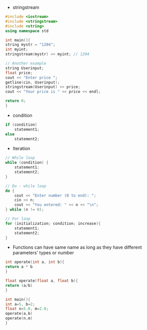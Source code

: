 - stringstream
```cpp
#include <iostream> 
#include <stringstream>
#include <string>
using namespace std

int main(){
string mystr = "1204";
int myint;
stringstream(mystr) >> myint; // 1204

// Another example
string Userinput;
float price;
cout << "Enter price ";
getline(cin, Userinput);
stringstream(Userinput) >> price;
cout << "Your price is " << price << endl;

return 0;
}
```
- condition
```cpp
if (condition) 
	statement1; 
else 
	statement2;
```
- Iteration
```cpp
// While loop 
while (condition) {
	statement1;
	statement2;
}

// Do - while loop 
do {
    cout << "Enter number (0 to end): ";
    cin >> n;
    cout << "You entered: " << n << "\n";
} while (n != 0);

// For loop 
for (initialization; condition; increase){
	statement1;
	statement2;
}
```
- Functions can have same name as long as they have different parameters' types or number
```cpp
int operate(int a, int b){
return a * b
}

float operate(float a, float b){
return (a/b)
}

int main(){
int a=5, b=2;
float n=5.0, m=2.0;
operate(a,b)
operate(n,m)
}
```